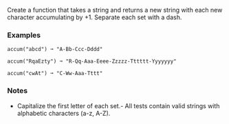 
Create a function that takes a string and returns a new string with each new character accumulating by +1. Separate each set with a dash.

### Examples

```
accum("abcd") ➞ "A-Bb-Ccc-Dddd"

accum("RqaEzty") ➞ "R-Qq-Aaa-Eeee-Zzzzz-Tttttt-Yyyyyyy"

accum("cwAt") ➞ "C-Ww-Aaa-Tttt"
```

### Notes
- Capitalize the first letter of each set.- All tests contain valid strings with alphabetic characters (a-z, A-Z).